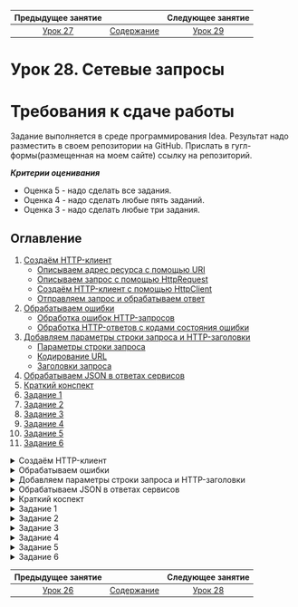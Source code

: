    Предыдущее занятие   |           &nbsp;           |   Следующее занятие    
:----------------------:|:--------------------------:|:----------------------:
 [Урок 27](LESSON26.MD) | [Содержание](../README.MD) | [Урок 29](LESSON28.MD) 

# Урок 28. Сетевые запросы

# Требования к сдаче работы

Задание выполняется в среде программирования Idea. Результат надо разместить в своем репозитории на GitHub.
Прислать в гугл-формы(размещенная на моем сайте) ссылку на репозиторий.

***Критерии оценивания***

* Оценка 5 - надо сделать все задания.
* Оценка 4 - надо сделать любые пять заданий.
* Оценка 3 - надо сделать любые три задания.


## Оглавление
1. [Создаём HTTP-клиент](#создаём-http-клиент)
   * [Описываем адрес ресурса с помощью URI](#описываем-адрес-ресурса-с-помощью-uri)
   * [Описываем запрос с помощью HttpRequest](#описываем-запрос-с-помощью-httprequest)
   * [Создаём HTTP-клиент с помощью HttpClient](#создаём-http-клиент-с-помощью-httpclient)
   * [Отправляем запрос и обрабатываем ответ](#отправляем-запрос-и-обрабатываем-ответ)
2. [Обрабатываем ошибки](#обрабатываем-ошибки)
   * [Обработка ошибок HTTP-запросов](#обработка-ошибок-http-запросов)
   * [Обработка HTTP-ответов с кодами состояния ошибки](#обработка-http-ответов-с-кодами-состояния-ошибки)
3. [Добавляем параметры строки запроса и HTTP-заголовки](#добавляем-параметры-строки-запроса-и-http-заголовки)
   * [Параметры строки запроса](#параметры-строки-запроса)
   * [Кодирование URL](#кодирование-url)
   * [Заголовки запроса](#заголовки-запроса)
4. [Обрабатываем JSON в ответах сервисов](#обрабатываем-json-в-ответах-сервисов)
5. [Краткий конспект](#краткий-конспект)
6. [Задание 1](#задание-1)
7. [Задание 2](#задание-2)
8. [Задание 3](#задание-3)
9. [Задание 4](#задание-4)
10. [Задание 5](#задание-5)
11. [Задание 6](#задание-6)


<details>

<summary>Создаём HTTP-клиент</summary>


## Создаём HTTP-клиент

Вы познакомились с протоколом HTTP и клиент-серверным взаимодействием и даже создали свой 
HTTP-сервер. Пришло время побывать на клиентской стороне! В этом уроке покажем, 
как написать программу — HTTP-клиент.

В качестве примера мы будем работать с сайтом Википедии. 
[Эта страница](https://ru.wikipedia.org/wiki/%D0%A1%D0%BF%D0%B8%D1%81%D0%BE%D0%BA_%D0%BA%D0%BE%D0%B4%D0%BE%D0%B2_%D1%81%D0%BE%D1%81%D1%82%D0%BE%D1%8F%D0%BD%D0%B8%D1%8F_HTTP) содержит информацию о кодах ответа в протоколе HTTP. 
Если перейти на неё, произойдёт следующее: 

1. Браузер отправит запрос на получение страницы HTTP-серверу сайта.
2. HTTP-сервер обработает запрос, сформирует ответ и вернёт браузеру.
3. Браузер обработает полученный ответ и отобразит переданную сервером страницу сайта.

Отправлять запросы и обрабатывать ответы умеют не только браузеры. 
Вы можете написать на Java свою программу, которая будет взаимодействовать с HTTP-серверами.
Чтобы это сделать, понадобятся вспомогательные классы

* Класс java.net.URI — описывает адрес нужного ресурса.
* Несколько классов из пакета `java.net.http`:
  * `HttpRequest` — описывает HTTP-запрос к серверу. Экземпляры этого класса создаёт разработчик программы HTTP-клиента.
  * `HttpResponse` — описывает HTTP-ответ сервера. Экземпляры этого класса возвращаются в ответ на отправленные программой запросы.
  * `HttpClient` — реализует коммуникацию с сервером по протоколу HTTP. Отправляет 
  запросы, описанные разработчиком в виде экземпляров `HttpRequest`, а также получает 
  ответы и преобразует их в экземпляры `HttpResponse`.

### Описываем адрес ресурса с помощью URI

Сначала необходимо создать экземпляр класса `URI`. Для этого можно воспользоваться одним 
из его конструкторов, а также удобным статическим методом `create(String)`.

```java
// создаём экземпляр URI, содержащий адрес нужного ресурса
URI uri = URI.create("https://ru.wikipedia.org/wiki/Список_кодов_состояния_HTTP");
```

Метод принимает адрес в виде строки и конструирует URI-объект. 
При этом проверяется соответствие строки формату URI.

### Описываем запрос с помощью HttpRequest

Можно приступить к описанию запроса и создать экземпляр класса HttpRequest.
Но прежде вспомните, из чего состоит HTTP-запрос.

![img.png](L28/img.png)


Элементов много, и не все они обязательны. Перечислять их для передачи в метод или конструктор сложно. Поэтому можно воспользоваться билдером.

```java
// создаём экземпляр URI, содержащий адрес нужного ресурса
URI uri = URI.create("https://ru.wikipedia.org/wiki/Список_кодов_состояния_HTTP");

// получаем экземпляр класса-строителя
HttpRequest.Builder requestBuilder = HttpRequest.newBuilder();

// создаём объект, описывающий HTTP-запрос
HttpRequest request = requestBuilder
        .GET()    // указываем HTTP-метод запроса
        .uri(uri) // указываем адрес ресурса
        .version(HttpClient.Version.HTTP_1_1) // указываем версию протокола HTTP
        .header("Accept", "text/html") // указываем заголовок Accept
        .build(); // заканчиваем настройку и создаём ("строим") HTTP-запрос
```

В этом коде сначала получаем экземпляр билдера. Затем с помощью его методов 
задаём нужные элементы запроса. В конце вызываем метод `build()`, который конструирует 
итоговый объект по указанным параметрам.


### Создаём HTTP-клиент с помощью HttpClient

Для создания экземпляра `HttpClient` тоже можно использовать билдер.

```java
HttpClient client = HttpClient.newBuilder() // получаем экземпляр билдера
        .connectTimeout(Duration.ofSeconds(5)) // указываем максимальное время ожидания соединения с сервером
        .build(); // заканчиваем настройку и создаём ("строим") HTTP-клиент
```

Однако чаще всего настраивать отдельные параметры HTTP-клиента нет необходимости:
значения по умолчанию подходят для большинства ситуаций.

Статический метод `newHttpClient()` возвращает HTTP-клиент с настройками по умолчанию.

```java
// HTTP-клиент с настройками по умолчанию
HttpClient client = HttpClient.newHttpClient();
```

### Отправляем запрос и обрабатываем ответ

Чтобы отправить запрос, понадобится метод send. Рассмотрим 
его **контракт**(Контракт метода — это его сигнатура (имя, число и типы параметров) в
сочетании с возвращаемым значением.):

![img_1.png](L28/img_1.png)

Разберём элементы этого контракта:
* `<T>` — параметр типа, указывающий, что `send` — обобщённый метод.
* `HttpResponse<T>` — возвращаемое значение. Описывает HTTP-ответ:
код состояния, заголовки, тело. Часто в теле ответа сервер отправляет какие-либо данные. 
Это могут быть обычный текст, HTML-код, JSON-документ и так далее. 
`HttpResponse` содержит параметр типа T. Впоследствии он заменяется на класс, который представляет в Java содержимое тела конкретного HTTP-ответа.
* `HttpRequest` — класс, описывающий запрос, который необходимо отправить.
* `HttpResponse.BodyHandler<T>` (от англ. body, «тело» и handler, «обработчик») — интерфейс,
который помогает HTTP-клиенту преобразовать тело ответа из набора байтов в Java-объект.
В Java имеются готовые реализации этого интерфейса. 
Они доступны в классе `HttpResponse.BodyHandlers`. 
Например, `HttpResponse.BodyHandlers.ofString()` возвращает обработчик,
позволяющий преобразовать тело ответа из набора байтов в строку.
* `IOException`, `InterruptedException` — список исключений, которые могут 
возникнуть в результате отправки запроса или обработки ответа.


Реализуем метод в коде. Сначала используем статический метод `ofString` 
класса `HttpResponse.BodyHandlers`. С помощью него можно получить стандартный обработчик, 
конвертирующий тело ответа в строку. Затем отправим запрос.

```java
// получаем стандартный обработчик тела ответа с конвертацией содержимого в строку
HttpResponse.BodyHandler<String> handler = HttpResponse.BodyHandlers.ofString();

// отправляем запрос и получаем ответ от сервера
HttpResponse<String> response = client.send(request, handler);
```

Метод `send` возвращает объект, описывающий HTTP-ответ.
Этот объект содержит тело ответа в виде строки и код состояния, а 
также дополнительную информацию, которую присылает сервер.

Получить тело и код ответа можно с помощью методов `body` и `statusCode`. Выведем их в консоль.

```java
// выводим код состояния и тело ответа
System.out.println("Код ответа: " + response.statusCode());
System.out.println("Тело ответа: " + response.body());
```

Если собрать все части кода, он будет выглядеть так.

```java
import java.io.IOException;
import java.net.URI;
import java.net.http.HttpClient;
import java.net.http.HttpRequest;
import java.net.http.HttpResponse;

public class Practicum {

    public static void main(String[] args) throws IOException, InterruptedException {
        // создаём экземпляр URI, содержащий адрес нужного ресурса
        URI uri = URI.create("https://ru.wikipedia.org/wiki/Список_кодов_состояния_HTTP");

        // создаём объект, описывающий HTTP-запрос
        HttpRequest request = HttpRequest.newBuilder() // получаем экземпляр билдера
                .GET()    // указываем HTTP-метод запроса
                .uri(uri) // указываем адрес ресурса
                .version(HttpClient.Version.HTTP_1_1) // указываем версию протокола
                .header("Accept", "text/html") // указываем заголовок Accept
                .build(); // заканчиваем настройку и создаём ("строим") http-запрос

        // HTTP-клиент с настройками по умолчанию
        HttpClient client = HttpClient.newHttpClient();

        // получаем стандартный обработчик тела запроса с конвертацией содержимого в строку
        HttpResponse.BodyHandler<String> handler = HttpResponse.BodyHandlers.ofString();

        // отправляем запрос и получаем ответ от сервера
        HttpResponse<String> response = client.send(request, handler);

        // выводим код состояния и тело ответа
        System.out.println("Код ответа: " + response.statusCode());
        System.out.println("Тело ответа: " + response.body());
    }
```

Просмотрите исходный код [этой страницы](https://ru.wikipedia.org/wiki/%D0%A1%D0%BF%D0%B8%D1%81%D0%BE%D0%BA_%D0%BA%D0%BE%D0%B4%D0%BE%D0%B2_%D1%81%D0%BE%D1%81%D1%82%D0%BE%D1%8F%D0%BD%D0%B8%D1%8F_HTTP) с помощью инструментов разработчика в браузере. Сравните его с тем, что вывела программа. Результаты идентичны!

А теперь попробуйте подставить в реализованный выше HTTP-клиент URL-адрес вашего любимого сайта.

Итак, мы показали, как запросить веб-страницу и получить HTTP-ответ от сервера через программу на Java, а не через браузер. Прежде чем двигаться дальше, потренируйтесь в написании собственного HTTP-клиента.



</details>

<details>

<summary>Обрабатываем ошибки</summary>

## Обрабатываем ошибки

В процессе сетевой коммуникации часто возникают нештатные ситуации: оборвалась сеть, 
сервер оказался перегружен либо не смог выполнить действие по каким-то внутренним причинам,
клиент отправил запрос, не соответствующий ожиданиям сервера, и так далее. 
В этом уроке мы расскажем, как обрабатывать подобные ошибки,
чтобы программа функционировала стабильно.

### Обработка ошибок HTTP-запросов

В блоке `throws` метода `send` перечислены исключения `IOException` и `InterruptedException`.
В прошлом уроке мы вынесли их в блок `throws` метода `main`, чтобы сосредоточиться на
логике отправки запроса и обработки ответа. Однако если в такой программе произойдёт ошибка, 
пользователю будет показан длинный и запутанный стек-трейс.
Попробуем, например, обратиться к несуществующему адресу.

```java
import java.io.IOException;
import java.net.URI;
import java.net.http.HttpClient;
import java.net.http.HttpRequest;
import java.net.http.HttpResponse;

public class Practicum {
    public static void main(String[] args) throws IOException, InterruptedException {
        // создаём запрос
        HttpRequest request = HttpRequest.newBuilder()
                .GET()
                .uri(URI.create("https://nichego-tut.net"))
                .build();

        // создаём HTTP-клиент
        HttpClient client = HttpClient.newHttpClient();

        // отправляем запрос
        HttpResponse<String> response = client.send(request, HttpResponse.BodyHandlers.ofString());
    }
}
```

![img_2.png](L28/img_2.png)

Произошло исключение `ConnectException` — наследник `IOException`, указанного в блоке `throws`.

`ConnectException` и другие исключения, наследуемые от `IOException`, возникают из-за проблем с 
сетевой коммуникацией. Например, когда сервер перегружен и неожиданно 
обрывает соединение, или когда использован несуществующий адрес и клиент не может
установить соединение с сервером.
В подобных ситуациях лучше повторить запрос либо попросить пользователя проверить 
корректность URL-адреса.

Второй тип исключений `InterruptedException` может возникнуть при долгом 
ожидании ответа от сервера, когда запрос обрывается на стороне клиента. 
Конкретные способы обработки таких ошибок зависят от целей использования HTTP-клиента. 
Важно дать пользователю информацию о том, какие шаги предпринять в случае возникновения проблемы.

### Обработка HTTP-ответов с кодами состояния ошибки

Напомним, что код ответа типа 2хх свидетельствует об успешной обработке запроса. 
Если сервер возвращает код в формате 4хх или 5хх, произошла ошибка. 
Такой ответ необходимо обработать.

Воспользуемся сервисом `httpbin.org`. Он возвращает ответы с указанным в URL кодом состояния.
Например, если отправить запрос по адресу `http://httpbin.org/status/500`, сервер вернёт ответ 
с кодом состояния `500`. Таким образом можно эмулировать ответы от сервера 
с нужным кодом состояния.

Запустите код ниже. Затем поэкспериментируйте с разными кодами состояния:
попробуйте поменять значение переменной `requestedStatus`.


```java
import java.io.IOException;
import java.net.URI;
import java.net.http.HttpClient;
import java.net.http.HttpRequest;
import java.net.http.HttpResponse;

class Practicum {
    public static void main(String[] args) {
        /* Попробуйте заменить код статуса на какой-либо другой
           и посмотреть на реакцию вашего HTTP-клиента. */
        int requestedStatus = 201;
        // указываем код состояния как часть URL-адреса
        URI uri = URI.create("http://httpbin.org/status/" + requestedStatus);
        HttpRequest request = HttpRequest.newBuilder().GET().uri(uri).build();

        HttpClient client = HttpClient.newHttpClient();

        try {
            HttpResponse<String> response = client.send(request, HttpResponse.BodyHandlers.ofString());

            int status = response.statusCode();
            // обрабатываем коды успешного состояния
            if(status >= 200 && status <= 299) {
                System.out.println("Сервер успешно обработал запрос. Код состояния: " + status);
                return;
            }
            // обрабатываем коды состояния, сообщающие об ошибке на стороне клиента
            if(status >= 400 && status <= 499) {
                System.out.println("Сервер сообщил о проблеме с запросом. Код состояния: " + status);
                return;
            }
            // обрабатываем коды состояния, сообщающие об ошибке на стороне сервера
            if(status >= 500 && status <= 599) {
                System.out.println("Сервер сообщил о внутренней проблеме и невозможности обработать запрос." +
                        " Код состояния: " + status);
            } else { // обрабатываем остальные коды состояния
                System.out.println("Что-то пошло не так. Сервер вернул код состояния: " + status);
            }
        } catch (IOException | InterruptedException e) { // обрабатываем ошибки отправки запроса
            System.out.println("Во время выполнения запроса ресурса по url-адресу: '" + uri + "' возникла ошибка.\n" +
                    "Проверьте, пожалуйста, адрес и повторите попытку.");
        }
    }
}
```

</details>

<details>

<summary>Добавляем параметры строки запроса и HTTP-заголовки</summary>

## Добавляем параметры строки запроса и HTTP-заголовки

В этом уроке расскажем о том, как добавить в код клиента параметры строки запроса и HTTP-заголовки.

### Параметры строки запроса

Для передачи данных на сервер используется не только тело запроса.
Есть ещё один механизм — **строка запроса** (англ. _query string_).

> **строка запроса** - В спецификации URL этот компонент называется Query (англ. «запрос»). Вне спецификации чаще всего употребляется термин «строка запроса». 

Это дополнительный компонент URL-адреса, позволяющий указать список параметров и их значений.
Параметры помогают серверу понять, какие данные нужны клиенту.

Строка запроса находится в конце URL и отделяется от пути знаком вопроса (`?`). 
После него можно указать пары в формате `параметр=значение`. 
Они отделяются друг от друга символом `&`. Например:

![img_4.png](L28/img_4.png)

В нашем примере в URL-адресе указаны два параметра строки запроса:
* параметр `tags` со значением `home`;
* параметр `status` со значением `done`.

По этим параметрам сервер веб-приложения `todo-app`, обрабатывающий запрос к пути `/tasks`, 
понимает следующее: клиент хочет получить список выполненных задач (`status=done`), 
у которых установлен тег `home` (`tags=home`).


### Кодирование URL

Согласно спецификации URL, адрес может содержать только латинские буквы,
цифры и отдельные знаки пунктуации. Все недопустимые символы в значениях параметров 
должны быть преобразованы и записаны в специальном формате. 
Для этого используется **процентное кодирование** (англ. _percent-encoding_) 
или **URL-кодирование** (англ. _URL-encoding_).

В процессе URL-кодирования все небезопасные символы заменяются на знак процента `%`, 
за которым следуют **две шестнадцатеричные цифры**. Например, 
каждый пробел заменяется на последовательность `%20`, а 
открывающая и закрывающая круглые скобки (`(`,`)`) — на `%28` и `%29` соответственно.

![img_5.png](L28/img_5.png)

Чтобы указать параметры запроса в коде, не потребуются новые классы или методы.
Достаточно добавить строку запроса к строке URL-адреса.

В примере ниже мы воспользуемся сервисом `agify.io`.
Он предоставляет простой API для предсказания возраста реального человека 
или персонажа по переданному имени. Параметр запроса будет один — `name`.


```java
import java.io.IOException;
import java.net.URI;
import java.net.http.HttpClient;
import java.net.http.HttpRequest;
import java.net.http.HttpResponse;

public class Practicum {

    public static void main(String[] args) {
        HttpClient client = HttpClient.newHttpClient();

        // делаем запрос с параметром name
        URI url = URI.create("https://api.agify.io/?name=Pixel");
        HttpRequest request = HttpRequest.newBuilder().uri(url).GET().build();

        try {
            HttpResponse<String> response = client.send(request, HttpResponse.BodyHandlers.ofString());

            System.out.println("Код состояния: " + response.statusCode());
            // в ответе будет содержаться предсказанный сервисом возраст
            System.out.println("Ответ: " + response.body());
        } catch (IOException | InterruptedException e) { // обрабатываем ошибки отправки запроса
            System.out.println("Во время выполнения запроса ресурса по url-адресу: '" + url + "', возникла ошибка.\n" +
                    "Проверьте, пожалуйста, адрес и повторите попытку.");
        }
    }
}
```
### Заголовки запроса

Кроме параметров строки запроса, в код клиента также можно добавить HTTP-заголовки. 

Добавим заголовки запроса в код. Для этого потребуется помощь билдера. 
У билдера есть параметр `header(String name, String value)`, 
принимающий название заголовка и его значение. Укажем в коде клиента заголовок `Accept`.
Он сообщает серверу формат ответа, который клиент готов получить. 
Например, чтобы получить ответ в формате `JSON`,
в качестве значения заголовка `Accept` нужно указать `application/json`.

```java
import java.io.IOException;
import java.net.URI;
import java.net.http.HttpClient;
import java.net.http.HttpRequest;
import java.net.http.HttpResponse;

public class Practicum {

    public static void main(String[] args) {
        HttpClient client = HttpClient.newHttpClient();

        // получаем ответ в формате JSON с помощью заголовка
        URI url = URI.create("https://api.partner.market.yandex.ru/v2/regions");
        // сообщаем серверу, что готовы принять ответ в формате JSON
        HttpRequest request = HttpRequest.newBuilder()
                .uri(url)
                .header("Accept", "application/json")
                .GET()
                .build();

        try {
            HttpResponse<String> response = client.send(request, HttpResponse.BodyHandlers.ofString());
            System.out.println("Код состояния: " + response.statusCode());
            System.out.println("Ответ в формате JSON: " + response.body());
        } catch (IOException | InterruptedException e) { // обрабатываем ошибки отправки запроса
            System.out.println("Во время выполнения запроса ресурса по URL-адресу: '" + url + "', возникла ошибка.\n" +
                    "Проверьте, пожалуйста, адрес и повторите попытку.");
        }
    }
}
```

![img_6.png](L28/img_6.png)


Сервер может возвращать ответ и в других форматах. Например, 
в ещё одном распространённом формате — XML. Он похож на HTML, 
но используется для передачи данных, а не для их отображения.
Чтобы сервер понял, что клиент ожидает ответ в формате XML,
нужно установить соответствующее значение заголовка `Accept`:

```java
HttpRequest request = HttpRequest.newBuilder()
                .uri(url)
                .header("Accept", "application/xml")
                .GET()
                .build();
```

В зависимости от переданного значения заголовка `Accept` изменяется тип содержимого, 
возвращаемого сервером.

</details>

<details>

<summary>Обрабатываем JSON в ответах сервисов</summary>

## Обрабатываем JSON в ответах сервисов

В этом уроке мы покажем, как работать с API, возвращающим данные в формате JSON. 
Для этого потребуется библиотека GSON. 
Сперва следует импортировать необходимые классы. Они хранятся в пакете `com.google.gson`.

```java
import com.google.gson.JsonArray; // описывает JSON-массив
import com.google.gson.JsonElement; // описывает любой тип данных JSON
import com.google.gson.JsonObject; // описывает JSON-объект
import com.google.gson.JsonParser; // разбирает JSON-документ на элементы
```

Чтобы получить доступ к элементам JSON-документа, понадобится метод `parseString(String json)` 
класса `JsonParser`. В качестве параметра в метод передаётся текст в формате JSON 
— в нашем случае это будет тело ответа сервера. 
`JsonParser` разбирает текст на составные элементы и возвращает объект класса `JsonElement`. 

```java
JsonElement jsonElement = JsonParser.parseString(response.body()); 
```

`JsonElement` может представлять любой из типов данных JSON. Мы говорили, 
что примитивные типы не используются в этом формате сами по себе.
Они входят в состав объекта или массива. API возвращает одну из этих структур,
содержащую искомые значения.

Чтобы убедиться, что полученный `JsonElement` — объект, нужен метод `isObject`. 
Чтобы преобразовать `JsonElement` в объект или массив, 
понадобятся методы `getAsJsonObject` и `getAsJsonArray`.

```java
if(jsonElement.isJsonObject()) { // проверяем, является ли элемент JSON-объектом
    // преобразуем в JSON-объект
    JsonObject jsonObject = jsonElement.getAsJsonObject();
} else {
    // преобразуем в JSON-массив
    JsonArray jsonArray = jsonElement.getAsJsonArray();
}
```

Для работы с полями JSON-объекта используется метод `get(String)`.
Он принимает название поля и возвращает его значение в виде JsonElement. У JsonElement 
есть набор методов, позволяющих приводить его к одному из типов Java. Вот некоторые из них:
* `getAsString` — преобразует JSON-элемент в строку;
* `getAsLong` — преобразует JSON-элемент в число;
* `getAsBoolean` — преобразует JSON-элемент в логическое значение.

Теперь можно поработать с конкретным API. Сервис `https://ipwhois.io/` позволяет 
узнать географическое положение по IP-адресу.

Из [документации](https://ipwhois.io/ru/documentation) следует, что для этого нужно 
отправить GET-запрос по адресу `http://ipwhois.app/json/{IP}`, где вместо `{IP}` 
следует подставить интересующий IP-адрес. Характеристики ответа настраиваются 
с помощью параметров строки запроса. Например, параметр lang поможет настроить 
локализацию некоторых полей. В документации сервиса также указаны поля и значения,
которые возвращает API.

Отправим запрос по адресу `https://ipwhois.app/json/46.226.227.20?lang=ru` и выведем значения полей:
* `country` — название страны;
* `city` — город;
* `latitude` — широта.

Вот что получится:

```java
import java.io.IOException;
import java.net.URI;
import java.net.http.HttpClient;
import java.net.http.HttpRequest;
import java.net.http.HttpResponse;

import com.google.gson.JsonElement;
import com.google.gson.JsonObject;
import com.google.gson.JsonParser;

class Practicum {

    public static void main(String[] args) {
        HttpClient client = HttpClient.newHttpClient();

        URI url = URI.create("https://ipwhois.app/json/46.226.227.20?lang=ru");
        HttpRequest request = HttpRequest.newBuilder()
                .uri(url)
                .GET()
                .build();

        try {
            HttpResponse<String> response = client.send(request, HttpResponse.BodyHandlers.ofString());
            // проверяем, успешно ли обработан запрос
            if (response.statusCode() == 200) {
                // передаем парсеру тело ответа в виде строки, содержащей данные в формате JSON
                JsonElement jsonElement = JsonParser.parseString(response.body());
                if(!jsonElement.isJsonObject()) { // проверяем, точно ли мы получили JSON-объект
                    System.out.println("Ответ от сервера не соответствует ожидаемому.");
                    return;
                }
                // преобразуем результат разбора текста в JSON-объект
                JsonObject jsonObject = jsonElement.getAsJsonObject();

                // получаем название страны
                String country = jsonObject.get("country").getAsString();
                // получаем название города
                String city = jsonObject.get("city").getAsString();
                // получаем значение широты
                double latitude = jsonObject.get("latitude").getAsDouble();

                System.out.println("Страна: " + country);
                System.out.println("Город: " + city);
                System.out.println("Широта: " + latitude);
            } else {
                System.out.println("Что-то пошло не так. Сервер вернул код состояния: " + response.statusCode());
            }
        } catch (IOException | InterruptedException e) { // обрабатываем ошибки отправки запроса
            System.out.println("Во время выполнения запроса возникла ошибка.\n" +
                    "Проверьте, пожалуйста, адрес и повторите попытку.");
        }
    }
}
```

![img_7.png](L28/img_7.png)

Программа выводит значения нужных полей. С такими данными проще работать. 

</details>

<details>

<summary>Краткий коспект</summary>

## Краткий конспект

Напомним, что вы узнали:
* Отправлять HTTP-запросы может не только браузер — такой запрос можно выполнить прямо из Java-приложения.
* Для выполнения запросов к HTTP-серверу используют класс `HttpClient`. 
Запрос описывают с помощью объекта класса `HttpRequest`. Ответ содержится в объекте `HttpResponse`.
* Чтобы создать новый экземпляр `HttpClient` с настройками по умолчанию, 
можно использовать метод `HttpClient.newHttpClient()`.
* Адрес нужного ресурса описывают с помощью объекта класса `java.net.URI`. 
Для его создания можно использовать один из конструкторов или статический метод create. 
На вход методу передаётся адрес в виде строки.
* Чтобы создать новый экземпляр `HttpRequest`, нужен билдер — класс `HttpRequest.Builder`. 
В него передают метод запроса, его URI, версию протокола HTTP и, если нужно, 
заголовки запроса. Затем запрос «собирают» с помощью вызова метода `build`.
* Чтобы добавить запросу заголовок, у билдера следует вызвать 
метод `header(String name, String value)`.
* Заголовок `Accept` определяет формат данных, которые клиент ожидает получить.
Например, чтобы получить ответ в формате JSON, в качестве значения заголовка `Accept` 
нужно указать `application/json`.
* Для отправки готового запроса у `HttpClient` вызывают метод `send`. 
Он возвращает объект `HttpResponse`, содержащий ответ сервера.
Получить тело и код ответа из `HttpResponse` можно с помощью методов `body` и `statusCode`.
* В случае возникновения проблем с HTTP-запросом метод `send` может выбросить одно 
из двух исключений: `ConnectException` — если возникли проблемы с сетевой коммуникацией, 
`InterruptedException` — если сервер слишком долго не отвечает.
* Отдельно нужно обработать ситуацию, в которой сервер вернул статус, отличающийся от 
2хх, — это сигнализирует, что при обработке запроса возникла ошибка.
* Для передачи данных на сервер используют не только тело запроса, но и **строку запроса**. 
Этот дополнительный компонент URL-адреса позволяет указать список параметров 
и их значений. Строка запроса находится в конце URL и отделяется от пути знаком вопроса (`?`).
После него указываются пары в формате `параметр=значение` и отделяются друг 
от друга символом `&`. Например: `http://todo-app.ru/tasks?tags=home&status=done`.
* По спецификации URL может содержать только латинские буквы, 
цифры и отдельные знаки пунктуации. Все недопустимые символы должны быть преобразованы 
и записаны в специальном формате. Для этого используется **процентное кодирование** —
небезопасные символы заменяются на знак процента (`%`), 
за которым следуют две шестнадцатеричные цифры.
* С помощью метода библиотеки `Gson JsonParser.parseString` из JSON-строки можно получить 
объект `JsonElement`, соответствующий структуре JSON.
* `JsonElement` — это произвольный элемент JSON-объекта. 
Он может соответствовать значению одного из типов данных, 
которые используются в JSON: объекту, массиву, примитиву (строке, числу,
логическому выражению) либо значению `null`.

### наиболее часто используемые методы класса JsonElement

* `isJsonObject` — проверяет, что `JsonElement` является объектом.
* `isJsonArray` — проверяет, что `JsonElement` является массивом.
* `isJsonPrimitive` — проверяет, что `JsonElement` хранит примитивное значение.
* `isJsonNull` — проверяет, что `JsonElement` хранит null.
* `getAsJsonObject` — конвертирует `JsonElement`, являющийся объектом, в экземпляр класса `JsonObject`. У полученного экземпляра `JsonObject` можно вызвать метод `get(String)`, который позволяет получить значение отдельного поля по его имени. 
Метод `get` снова возвращает объект `JsonElement`.
* `getAsJsonArray` — конвертирует `JsonElement` в экземпляр класса `JsonArray`.
* `getAsString`, `getAsLong`, `getAsBoolean` — извлекают из JsonElement, хранящего примитивное значение, значение соответствующего типа данных в Java.

</details>


<details>

<summary>Задание 1</summary>

## Задание 1

Откройте в браузере страницу https://ya.ru/white. С помощью инструментов разработчика посмотрите её код. 
Затем напишите HTTP-клиент и сделайте аналогичный запрос. Сравните результаты.

```java


import java.io.IOException;
import java.net.URI;
import java.net.http.HttpClient;
import java.net.http.HttpRequest;
import java.net.http.HttpResponse;

class Practicum {

    public static void main(String[] args) throws IOException, InterruptedException {
        // укажите URL-адрес ресурса
        URI uri = ... ;

        // создайте объект, описывающий HTTP-запрос
        HttpRequest request = ... ;

        // создайте HTTP-клиент с настройками по умолчанию
        HttpClient client = ... ;

        // получите стандартный обработчик тела запроса 
        // с конвертацией содержимого в строку
        HttpResponse.BodyHandler<String> handler = ... ;

        // отправьте запрос
        HttpResponse<String> response = ... ;

        // выведите код состояния и тело ответа
    }
}
```

### Подсказки

* Создайте HTTP-клиент с помощью метода `HttpClient.newHttpClient()`.
* Чтобы задать адрес страницы, используйте метод `URI.create("https://ya.ru/white")`.
* Для создания запроса воспользуйтесь конструкцией `HttpRequest.newBuilder().uri(uri).GET().build()`.
* Чтобы отправить запрос, используйте метод `send(HttpRequest request, BodyHandler responseBodyHandler)`.
* Для получения HTTP-кода воспользуйтесь методом `statusCode()`.
</details>

<details>

<summary>Задание 2</summary>

## Задание 2

Добавьте в код `try...catch` блок, обрабатывающий исключения:
* `IOException` и `InterruptedException`. Пользователю должно выводиться следующее сообщение: 
`Во время выполнения запроса возникла ошибка. Проверьте, пожалуйста, URL-адрес и повторите 
попытку.`
* `IllegalArgumentException`. Это исключение может возникнуть, если пользователь
ввёл не соответствующий спецификации URL-адрес. Добавьте сообщение для пользователя: 
`Введённый вами адрес не соответствует формату URL. Попробуйте, пожалуйста, снова`.

```java

import java.io.IOException;
import java.net.URI;
import java.net.http.HttpClient;
import java.net.http.HttpRequest;
import java.net.http.HttpResponse;

public class Practicum {
    public static void main(String[] args) {
        String url = "https://www.ya.ru/";

        // добавьте отлов и обработку исключений вокруг кода ниже
            URI uri = URI.create(url);

            // создаём запрос
            HttpRequest request = HttpRequest.newBuilder().GET().uri(uri).build();

            // создаём HTTP-клиент
            HttpClient client = HttpClient.newHttpClient();

            // отправляем запрос
            HttpResponse<String> response = client.send(request, HttpResponse.BodyHandlers.ofString());

            // выводим код состояния и тело ответа
            System.out.println("Код состояния: " + response.statusCode());
            System.out.println("Тело ответа: " + response.body());
        
    }
}


```

### Подсказки

* Для исключений `IOException` и `InterruptedException` выводится одинаковое сообщение, 
поэтому их можно объединить в один блок `catch`: `catch (IOException | InterruptedException)`.

</details>


<details>

<summary>Задание 3</summary>

## Задание 3

Доработайте программу и добавьте обработку кодов состояния.
Вот список кодов и сообщений пользователю:
* `400` — `В запросе содержится ошибка. Проверьте параметры и повторите запрос.`;
* `404` — `По указанному адресу нет ресурса. Проверьте URL-адрес ресурса и повторите запрос.`;
* `500` — `На стороне сервера произошла непредвиденная ошибка.`;
* `503` — `Сервер временно недоступен. Попробуйте повторить запрос позже.`.

Во всех остальных случаях программа должна вывести код и тело ответа.


```java



import java.io.IOException;
import java.net.URI;
import java.net.http.HttpClient;
import java.net.http.HttpRequest;
import java.net.http.HttpResponse;

public class Practicum {
    public static void main(String[] args) {
        int requestedStatus = 200;
        // используем код состояния как часть URL-адреса
        URI uri = URI.create("http://httpbin.org/status/" + requestedStatus);
        HttpRequest request = HttpRequest.newBuilder().GET().uri(uri).build();

        HttpClient client = HttpClient.newHttpClient();

        try {
            HttpResponse<String> response = client.send(request, HttpResponse.BodyHandlers.ofString());

            // обработайте указанные в задании коды состояния
            // используйте конструкцию switch...case
            
        } catch (IOException | InterruptedException e) { // обрабатываем ошибки отправки запроса
            System.out.println("Во время выполнения запроса ресурса по url-адресу: '" + uri + "' возникла ошибка.\n" +
                    "Проверьте, пожалуйста, адрес и повторите попытку.");
        }
    }
}

```

### Подсказки

* Статус ошибки можно определить с помощью метода `response.statusCode`.
* Воспользуйтесь конструкцией `switch...case`, чтобы обработать коды состояния ошибки.

</details>

<details>

<summary>Задание 4</summary>

## Задание 4

Напишите HTTP-клиент, который будет работать с API с адресом `functions.yandexcloud.net` и получать от него курсы валют.

Клиент должен отправлять GET-запрос по адресу `https://functions.yandexcloud.net/d4ed1i6t3f80hf0p7mer`.
Необходимо добавить два параметра: 
* `base` — параметр, указывающий базовую валюту для конвертации;
* `symbols` — параметр, в котором через запятую перечислены все необходимые валюты для конвертации.

Параметр `base` должен быть равен `RUB`, а параметр `symbols` — `USD,EUR`. Ответ от сервера нужен в формате JSON.

```java
import java.io.IOException;
import java.net.URI;
import java.net.http.HttpClient;
import java.net.http.HttpRequest;
import java.net.http.HttpResponse;

public class Practicum {

    public static void main(String[] args) {
        HttpClient client = HttpClient.newHttpClient();

        // укажите URL запроса, включая его параметры
        URI url = ...;

        // создайте объект, описывающий запрос с необходимой информацией
        HttpRequest request = ...;

        try {
            HttpResponse<String> response = client.send(request, HttpResponse.BodyHandlers.ofString());
            System.out.println("Код статуса: " + response.statusCode());
            System.out.println("Ответ: " + response.body());
        } catch (IOException | InterruptedException e) { // обработка ошибки отправки запроса
            System.out.println("Во время выполнения запроса ресурса по URL-адресу: '" + url + "' возникла ошибка.\n" +
                    "Проверьте, пожалуйста, адрес и повторите попытку.");
        }
    }
}
```


### Подсказки

* Чтобы задать адрес, используйте метод `URI.create(String str)`.
* Добавить заголовок к запросу можно с помощью метода `header(String name, String value)`.
* Для получения ответа от сервера в формате JSON укажите 
в запросе заголовок `Accept` со значением `application/json`.


</details>

<details>

<summary>Задание 5</summary>

## Задание 5

Доработайте программу. Выведите информацию об IP-адресе `213.186.33.69`. 
Дополнительно выведите следующие поля:
* `longitude` — долгота;
* `country_neighbours` — соседние страны;
* `country_phone` — телефонный код страны.

В качестве языка локализации укажите французский (`fr`).

```java

import java.io.IOException;
import java.net.URI;
import java.net.http.HttpClient;
import java.net.http.HttpRequest;
import java.net.http.HttpResponse;

import com.google.gson.JsonElement;
import com.google.gson.JsonObject;
import com.google.gson.JsonParser;

class Practicum {

    public static void main(String[] args) {
        HttpClient client = HttpClient.newHttpClient();

        // сформируйте правильный URL-адрес
        U URI url = URI.create("https://ipwhois.app/json/213.186.33.69?lang=fr");
        HttpRequest request = HttpRequest.newBuilder()
                .uri(url)
                .GET()
                .build();

        try {
            HttpResponse<String> response = client.send(request, HttpResponse.BodyHandlers.ofString());
            // проверяем, успешно ли обработан запрос
            if (response.statusCode() == 200) {
                // передаем парсеру тело ответа в виде строки, содержащей данные в формате JSON
                JsonElement jsonElement = JsonParser.parseString(response.body());
                if(!jsonElement.isJsonObject()) { // проверяем, точно ли мы получили JSON-объект
                    System.out.println("Ответ от сервера не соответствует ожидаемому.");
                    return;
                }
                // преобразуем результат разбора текста в JSON-объект
                JsonObject jsonObject = jsonElement.getAsJsonObject();

                // получаем название страны
                String country = jsonObject.get("country").getAsString();
                // получаем название города
                String city = jsonObject.get("city").getAsString();
                // получаем значение широты
                double latitude = jsonObject.get("latitude").getAsDouble();

                // получите значения полей из задания
                double longitude = ...
                String countryNeighbours = ...
                int countryPhone = ...

                System.out.println("Страна: " + country);
                System.out.println("Город: " + city);
                System.out.println("Широта: " + latitude);
                System.out.println("Долгота: " + longitude);
                System.out.println("Соседние страны: " + countryNeighbours);
                System.out.println("Телефонный код страны: " + countryPhone);
            } else {
                System.out.println("Что-то пошло не так. Сервер вернул код состояния: " + response.statusCode());
            }
        } catch (IOException | InterruptedException e) { // обрабатываем ошибки отправки запроса
            System.out.println("Во время выполнения запроса возникла ошибка.\n" +
                    "Проверьте, пожалуйста, адрес и повторите попытку.");
        }
    }
}

```

### Подсказки

* Для получения значения поля воспользуйтесь методом `get(String memberName)`.
* Для преобразования `JsonElement` в строковое значение используйте метод `getAsString()`, 
а в числовое — `getAsDouble()` или `getAsInt()`.

</details>


<details>

<summary>Задание 6</summary>

## Задание 6

Доработайте код клиента для получения курса валют из прошлого урока.
Извлеките из ответа сервера текущие курсы рубля к доллару и к евро. 
Запишите их в переменные `rateUSD` и `rateEUR` и выведите на экран. 
Сервер возвращает JSON-данные со следующей структурой: 
```json
{"rates": {"<название_валюты1>": <курс_валюты1>, "название_валюты2": <курс_валюты2>}}
```


```java

import java.io.IOException;
import java.net.URI;
import java.net.http.HttpClient;
import java.net.http.HttpRequest;
import java.net.http.HttpResponse;

import com.google.gson.JsonElement;
import com.google.gson.JsonObject;
import com.google.gson.JsonParser;

public class Practicum {
    public static void main(String[] args) {
        HttpClient client = HttpClient.newHttpClient();

        URI url = URI.create("https://functions.yandexcloud.net/d4ed1i6t3f80hf0p7mer?base=RUB&symbols=USD,EUR");
        HttpRequest request = HttpRequest.newBuilder()
                .uri(url)
                .GET()
                .build();

        try {
            HttpResponse<String> response = client.send(request, HttpResponse.BodyHandlers.ofString());
            // проверяем, успешно ли обработан запрос
            if (response.statusCode() == 200) {
                JsonElement jsonElement = JsonParser.parseString(response.body());
                if(!jsonElement.isJsonObject()) { // проверяем, точно ли мы получили JSON-объект
                    System.out.println("Ответ от сервера не соответствует ожидаемому.");
                    return;
                }
                // получите курс доллара и евро и запишите в переменные rateUSD и rateEUR
                . . .

                System.out.println("Стоимость рубля в долларах: " + rateUSD + " USD");
                System.out.println("Стоимость рубля в евро: " + rateEUR + " EUR");
            } else {
                System.out.println("Что-то пошло не так. Сервер вернул код состояния: " + response.statusCode());
            }
        } catch (IOException | InterruptedException e) { // обрабатываем ошибки отправки запроса
            System.out.println("Во время выполнения запроса возникла ошибка.\n" +
                    "Проверьте, пожалуйста, адрес и повторите попытку.");
        }
    }
}



```

### Подсказки

* Чтобы разобрать строку в формате JSON на элементы, необходимо
* воспользоваться методом `parseString(String json)`.
* Валюты хранятся внутри JSON-объекта `rates`.
Названия полей курса доллара и евро внутри JSON — `USD` и `EUR` соответственно.

</details>



   Предыдущее занятие   |           &nbsp;           |    Следующее занятие    
:----------------------:|:--------------------------:|:-----------------------:
 [Урок 26](LESSON26.MD) | [Содержание](../README.MD) | [Урок 28](LESSON28.MD)
